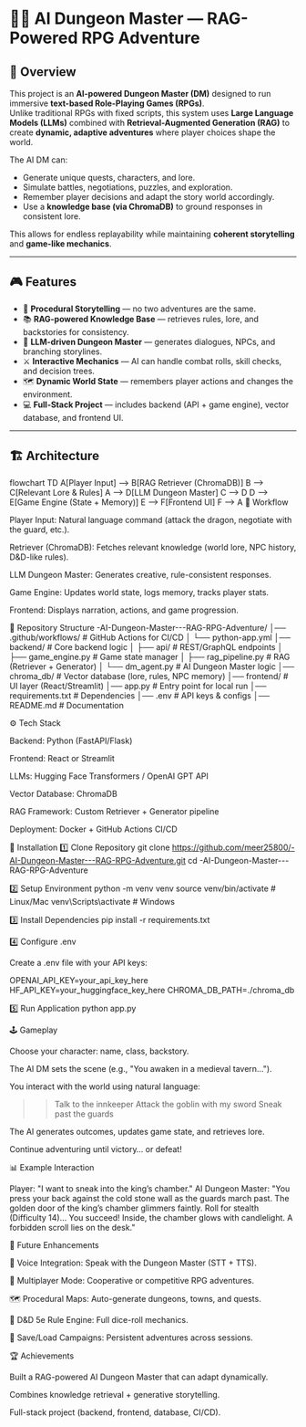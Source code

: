 # 🧙‍♂️ AI Dungeon Master — RAG-Powered RPG Adventure

## 📌 Overview
This project is an **AI-powered Dungeon Master (DM)** designed to run immersive **text-based Role-Playing Games (RPGs)**.  
Unlike traditional RPGs with fixed scripts, this system uses **Large Language Models (LLMs)** combined with **Retrieval-Augmented Generation (RAG)** to create **dynamic, adaptive adventures** where player choices shape the world.

The AI DM can:
- Generate unique quests, characters, and lore.
- Simulate battles, negotiations, puzzles, and exploration.
- Remember player decisions and adapt the story world accordingly.
- Use a **knowledge base (via ChromaDB)** to ground responses in consistent lore.

This allows for endless replayability while maintaining **coherent storytelling** and **game-like mechanics**.

---

## 🎮 Features
- 🎲 **Procedural Storytelling** — no two adventures are the same.  
- 📚 **RAG-powered Knowledge Base** — retrieves rules, lore, and backstories for consistency.  
- 🧠 **LLM-driven Dungeon Master** — generates dialogues, NPCs, and branching storylines.  
- ⚔️ **Interactive Mechanics** — AI can handle combat rolls, skill checks, and decision trees.  
- 🗺️ **Dynamic World State** — remembers player actions and changes the environment.  
- 💻 **Full-Stack Project** — includes backend (API + game engine), vector database, and frontend UI.  

---

## 🏗️ Architecture

flowchart TD
    A[Player Input] --> B[RAG Retriever (ChromaDB)]
    B --> C[Relevant Lore & Rules]
    A --> D[LLM Dungeon Master]
    C --> D
    D --> E[Game Engine (State + Memory)]
    E --> F[Frontend UI]
    F --> A
🔹 Workflow

Player Input: Natural language command (attack the dragon, negotiate with the guard, etc.).

Retriever (ChromaDB): Fetches relevant knowledge (world lore, NPC history, D&D-like rules).

LLM Dungeon Master: Generates creative, rule-consistent responses.

Game Engine: Updates world state, logs memory, tracks player stats.

Frontend: Displays narration, actions, and game progression.

📂 Repository Structure
-AI-Dungeon-Master---RAG-RPG-Adventure/
│── .github/workflows/        # GitHub Actions for CI/CD
│   └── python-app.yml
│── backend/                  # Core backend logic
│   ├── api/                  # REST/GraphQL endpoints
│   ├── game_engine.py        # Game state manager
│   ├── rag_pipeline.py       # RAG (Retriever + Generator)
│   └── dm_agent.py           # AI Dungeon Master logic
│── chroma_db/                # Vector database (lore, rules, NPC memory)
│── frontend/                 # UI layer (React/Streamlit)
│── app.py                    # Entry point for local run
│── requirements.txt          # Dependencies
│── .env                      # API keys & configs
│── README.md                 # Documentation

⚙️ Tech Stack

Backend: Python (FastAPI/Flask)

Frontend: React or Streamlit

LLMs: Hugging Face Transformers / OpenAI GPT API

Vector Database: ChromaDB

RAG Framework: Custom Retriever + Generator pipeline

Deployment: Docker + GitHub Actions CI/CD

🚀 Installation
1️⃣ Clone Repository
git clone https://github.com/meer25800/-AI-Dungeon-Master---RAG-RPG-Adventure.git
cd -AI-Dungeon-Master---RAG-RPG-Adventure

2️⃣ Setup Environment
python -m venv venv
source venv/bin/activate   # Linux/Mac
venv\Scripts\activate      # Windows

3️⃣ Install Dependencies
pip install -r requirements.txt

4️⃣ Configure .env

Create a .env file with your API keys:

OPENAI_API_KEY=your_api_key_here
HF_API_KEY=your_huggingface_key_here
CHROMA_DB_PATH=./chroma_db

5️⃣ Run Application
python app.py




🕹️ Gameplay

Choose your character: name, class, backstory.

The AI DM sets the scene (e.g., "You awaken in a medieval tavern…").

You interact with the world using natural language:

>> Talk to the innkeeper
>> Attack the goblin with my sword
>> Sneak past the guards


The AI generates outcomes, updates game state, and retrieves lore.

Continue adventuring until victory… or defeat!

📊 Example Interaction

Player: "I want to sneak into the king’s chamber."
AI Dungeon Master:
"You press your back against the cold stone wall as the guards march past. The golden door of the king’s chamber glimmers faintly. Roll for stealth (Difficulty 14)… You succeed! Inside, the chamber glows with candlelight. A forbidden scroll lies on the desk."

📖 Future Enhancements

🎤 Voice Integration: Speak with the Dungeon Master (STT + TTS).

👥 Multiplayer Mode: Cooperative or competitive RPG adventures.

🗺️ Procedural Maps: Auto-generate dungeons, towns, and quests.

🎯 D&D 5e Rule Engine: Full dice-roll mechanics.

💾 Save/Load Campaigns: Persistent adventures across sessions.

🏆 Achievements

Built a RAG-powered AI Dungeon Master that can adapt dynamically.

Combines knowledge retrieval + generative storytelling.

Full-stack project (backend, frontend, database, CI/CD).
